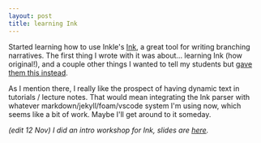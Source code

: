 ```yaml
---
layout: post
title: learning Ink
---
```


Started learning how to use Inkle's [Ink](https://www.inklestudios.com/ink/), a great tool for writing branching narratives. The first thing I wrote with it was about... learning Ink (how original!), and a couple other things I wanted to tell my students but [gave them this instead](../ink/learning-ink/index.html).

As I mention there, I really like the prospect of having dynamic text in tutorials / lecture notes. That would mean integrating the Ink parser with whatever markdown/jekyll/foam/vscode system I'm using now, which seems like a bit of work. Maybe I'll get around to it someday.

*(edit 12 Nov) I did an intro workshop for Ink, slides are [here](https://bit.ly/intro-ink).*